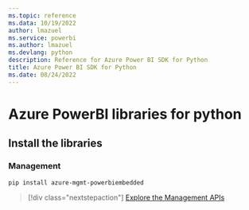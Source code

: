 ```yaml
---
ms.topic: reference
ms.data: 10/19/2022
author: lmazuel
ms.service: powerbi
ms.author: lmazuel
ms.devlang: python
description: Reference for Azure Power BI SDK for Python
title: Azure Power BI SDK for Python
ms.date: 08/24/2022
---
```

# Azure PowerBI libraries for python

## Install the libraries


### Management

```bash
pip install azure-mgmt-powerbiembedded
```

> [!div class="nextstepaction"]
> [Explore the Management APIs](/python/api/overview/azure/powerbi/management/resourcemanagement-powerbiembedded)